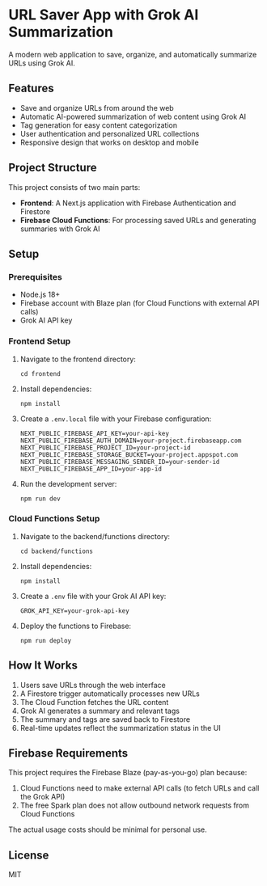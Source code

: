 # URL Saver App with Grok AI Summarization

A modern web application to save, organize, and automatically summarize URLs using Grok AI.

## Features

- Save and organize URLs from around the web
- Automatic AI-powered summarization of web content using Grok AI
- Tag generation for easy content categorization
- User authentication and personalized URL collections
- Responsive design that works on desktop and mobile

## Project Structure

This project consists of two main parts:

- **Frontend**: A Next.js application with Firebase Authentication and Firestore
- **Firebase Cloud Functions**: For processing saved URLs and generating summaries with Grok AI

## Setup

### Prerequisites

- Node.js 18+
- Firebase account with Blaze plan (for Cloud Functions with external API calls)
- Grok AI API key

### Frontend Setup

1. Navigate to the frontend directory:
   ```
   cd frontend
   ```

2. Install dependencies:
   ```
   npm install
   ```

3. Create a `.env.local` file with your Firebase configuration:
   ```
   NEXT_PUBLIC_FIREBASE_API_KEY=your-api-key
   NEXT_PUBLIC_FIREBASE_AUTH_DOMAIN=your-project.firebaseapp.com
   NEXT_PUBLIC_FIREBASE_PROJECT_ID=your-project-id
   NEXT_PUBLIC_FIREBASE_STORAGE_BUCKET=your-project.appspot.com
   NEXT_PUBLIC_FIREBASE_MESSAGING_SENDER_ID=your-sender-id
   NEXT_PUBLIC_FIREBASE_APP_ID=your-app-id
   ```

4. Run the development server:
   ```
   npm run dev
   ```

### Cloud Functions Setup

1. Navigate to the backend/functions directory:
   ```
   cd backend/functions
   ```

2. Install dependencies:
   ```
   npm install
   ```

3. Create a `.env` file with your Grok AI API key:
   ```
   GROK_API_KEY=your-grok-api-key
   ```

4. Deploy the functions to Firebase:
   ```
   npm run deploy
   ```

## How It Works

1. Users save URLs through the web interface
2. A Firestore trigger automatically processes new URLs
3. The Cloud Function fetches the URL content
4. Grok AI generates a summary and relevant tags
5. The summary and tags are saved back to Firestore
6. Real-time updates reflect the summarization status in the UI

## Firebase Requirements

This project requires the Firebase Blaze (pay-as-you-go) plan because:

1. Cloud Functions need to make external API calls (to fetch URLs and call the Grok API)
2. The free Spark plan does not allow outbound network requests from Cloud Functions

The actual usage costs should be minimal for personal use.

## License

MIT 